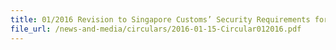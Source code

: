 ```yaml
---
title: 01/2016 Revision to Singapore Customs’ Security Requirements for Liquor and Tobacco Products
file_url: /news-and-media/circulars/2016-01-15-Circular012016.pdf
---
```

